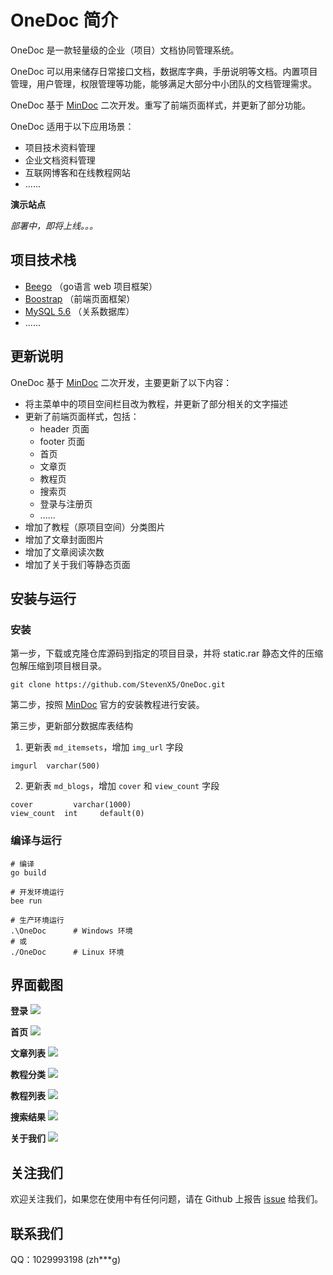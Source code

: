 # OneDoc 简介
OneDoc 是一款轻量级的企业（项目）文档协同管理系统。

OneDoc 可以用来储存日常接口文档，数据库字典，手册说明等文档。内置项目管理，用户管理，权限管理等功能，能够满足大部分中小团队的文档管理需求。

OneDoc 基于 [MinDoc](https://github.com/mindoc-org/mindoc) 二次开发。重写了前端页面样式，并更新了部分功能。

OneDoc 适用于以下应用场景：
+ 项目技术资料管理
+ 企业文档资料管理
+ 互联网博客和在线教程网站
+ ......

**演示站点**

*部署中，即将上线。。。*

## 项目技术栈
+ [Beego](https://github.com/beego/beego) （go语言 web 项目框架）
+ [Boostrap](https://getbootstrap.com/) （前端页面框架）
+ [MySQL 5.6](https://www.mysql.com/) （关系数据库）
+ ......

## 更新说明
OneDoc 基于 [MinDoc](https://github.com/mindoc-org/mindoc) 二次开发，主要更新了以下内容：
- 将主菜单中的项目空间栏目改为教程，并更新了部分相关的文字描述
- 更新了前端页面样式，包括：
  + header 页面
  + footer 页面
  + 首页
  + 文章页
  + 教程页
  + 搜索页
  + 登录与注册页
  + ......
- 增加了教程（原项目空间）分类图片
- 增加了文章封面图片
- 增加了文章阅读次数
- 增加了关于我们等静态页面

## 安装与运行
### 安装
第一步，下载或克隆仓库源码到指定的项目目录，并将 static.rar 静态文件的压缩包解压缩到项目根目录。
```
git clone https://github.com/StevenX5/OneDoc.git
```

第二步，按照 [MinDoc](https://github.com/mindoc-org/mindoc) 官方的安装教程进行安装。

第三步，更新部分数据库表结构
1. 更新表 `md_itemsets`，增加 `img_url` 字段
```
imgurl	varchar(500)
```
2. 更新表 `md_blogs`，增加 `cover` 和 `view_count` 字段
```
cover	      varchar(1000)
view_count	int		default(0)
```

### 编译与运行
```
# 编译
go build

# 开发环境运行
bee run

# 生产环境运行
.\OneDoc      # Windows 环境
# 或
./OneDoc      # Linux 环境
```

## 界面截图
**登录**
![](./uploads/login.jpeg)

**首页**
![](./uploads/home.jpeg)

**文章列表**
![](./uploads/blog-list.jpeg)

**教程分类**
![](./uploads/book-category.jpeg)

**教程列表**
![](./uploads/book-list.jpeg)

**搜索结果**
![](./uploads/search.jpeg)

**关于我们**
![](./uploads/about.jpeg)

## 关注我们
欢迎关注我们，如果您在使用中有任何问题，请在 Github 上报告 [issue](https://github.com/StevenX5/OneDoc/issues) 给我们。

## 联系我们
QQ：1029993198 (zh***g)
